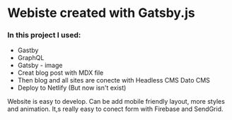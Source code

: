 # Webiste created with Gatsby.js

### In this project I used:
* Gastby
* GraphQL
* Gatsby - image
* Creat blog post with MDX file
* Then blog and all sites are conecte with Headless CMS Dato CMS
* Deploy to Netlify (But now isn't exist)

Website is easy to develop. Can be add mobile friendly layout, more styles and animation.
It,s really easy to conect form with Firebase and SendGrid.
